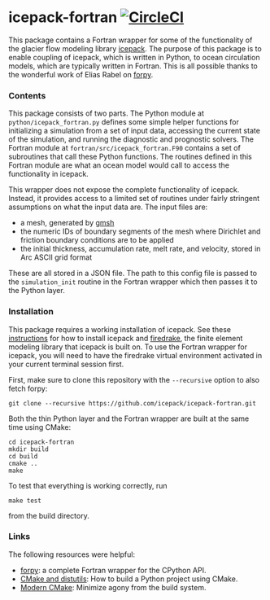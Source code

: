 # icepack-fortran [![CircleCI](https://circleci.com/gh/icepack/icepack-fortran.svg?style=svg)](https://circleci.com/gh/icepack/icepack-fortran)

This package contains a Fortran wrapper for some of the functionality of the glacier flow modeling library [icepack](https://github.com/icepack/icepack).
The purpose of this package is to enable coupling of icepack, which is written in Python, to ocean circulation models, which are typically written in Fortran.
This is all possible thanks to the wonderful work of Elias Rabel on [forpy](https://github.com/ylikx/forpy).


### Contents

This package consists of two parts.
The Python module at `python/icepack_fortran.py` defines some simple helper functions for initializing a simulation from a set of input data, accessing the current state of the simulation, and running the diagnostic and prognostic solvers.
The Fortran module at `fortran/src/icepack_fortran.F90` contains a set of subroutines that call these Python functions.
The routines defined in this Fortran module are what an ocean model would call to access the functionality in icepack.

This wrapper does not expose the complete functionality of icepack.
Instead, it provides access to a limited set of routines under fairly stringent assumptions on what the input data are.
The input files are:

* a mesh, generated by [gmsh](http://gmsh.info/)
* the numeric IDs of boundary segments of the mesh where Dirichlet and friction boundary conditions are to be applied
* the initial thickness, accumulation rate, melt rate, and velocity, stored in Arc ASCII grid format

These are all stored in a JSON file.
The path to this config file is passed to the `simulation_init` routine in the Fortran wrapper which then passes it to the Python layer.


### Installation

This package requires a working installation of icepack.
See these [instructions](https://icepack.github.io/installation.html) for how to install icepack and [firedrake](https://www.firedrakeproject.org), the finite element modeling library that icepack is built on.
To use the Fortran wrapper for icepack, you will need to have the firedrake virtual environment activated in your current terminal session first.

First, make sure to clone this repository with the `--recursive` option to also fetch forpy:

    git clone --recursive https://github.com/icepack/icepack-fortran.git

Both the thin Python layer and the Fortran wrapper are built at the same time using CMake:

    cd icepack-fortran
    mkdir build
    cd build
    cmake ..
    make

To test that everything is working correctly, run

    make test

from the build directory.


### Links

The following resources were helpful:

* [forpy](https://ylikx.github.io/forpy/index.html): a complete Fortran wrapper for the CPython API.
* [CMake and distutils](https://bloerg.net/2012/11/10/cmake-and-distutils.html): How to build a Python project using CMake.
* [Modern CMake](https://cliutils.gitlab.io/modern-cmake/): Minimize agony from the build system.
